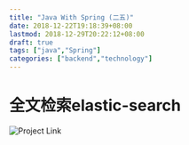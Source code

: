 ```yaml
---
title: "Java With Spring (二五)"
date: 2018-12-22T19:18:39+08:00
lastmod: 2018-12-29T20:22:12+08:00
draft: true
tags: ["java","Spring"]
categories: ["backend","technology"]
---
```

# 全文检索elastic-search
![Project Link](https://github.com/hyyfrank/play_with_springboot/tree/feature/lesson1)
